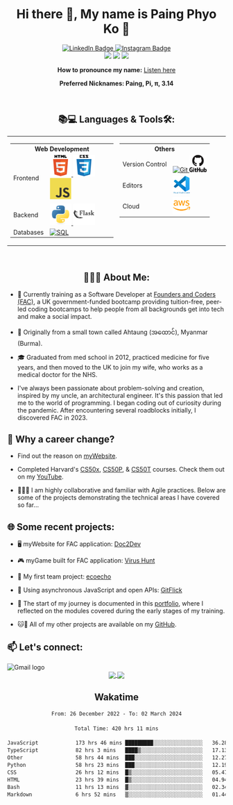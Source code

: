 
<div align="center"> 
<h1>Hi there 👋,  My name is Paing Phyo Ko 🚀</h1>
</div>

<div id="badges" align='center'>
  <a href="https://www.linkedin.com/in/paingphyoko/" rel="noopener noreferrer">
    <img src="https://img.shields.io/badge/LinkedIn-blue?style=for-the-badge&logo=linkedin&logoColor=white" alt="LinkedIn Badge"/>
  <a href="https://www.instagram.com/doc2dev/" rel="noopener noreferrer">
    <img src="https://img.shields.io/badge/Instagram-E1306C?style=for-the-badge&logo=instagram&logoColor=white" alt="Instagram Badge"/>
</a>
</div>


<div align='center'>
<img src="https://media.giphy.com/media/kELASTS0cctZNu89jV/giphy.gif" width="200"/>
<img src="https://media.giphy.com/media/m6LYuQiMVBlUMv9Y4Q/giphy.gif" width="200"/>
<img src="https://media.giphy.com/media/Q2T7BXRiDFPJcPoA7Z/giphy.gif" width="200"/>
</div>



  
<div align='center'>

**How to pronounce my name:**  <a href="https://namedrop.io/paingphyoko" target="_blank" rel="noopener noreferrer">Listen here </a>

**Preferred Nicknames: Paing, Pi, π, 3.14** 
</div>
<br>





<h2 align="center"> 📚💻 Languages & Tools🛠️: </h2>

<table align="center" width="100%">
  <tr>
    <!-- Left Table -->
    <td valign="top" width="50%">
      <table>
        <tr>
          <th colspan="2">Web Development</th>
        </tr>
        <tr>
          <td>Frontend</td>
            <td>
      <a href="https://www.w3.org/html/" target="_blank" rel="noreferrer">
        <img src="https://raw.githubusercontent.com/devicons/devicon/master/icons/html5/html5-original-wordmark.svg" alt="HTML5" width="50" height="50"/>
      </a>
      <a href="https://www.w3schools.com/css/" target="_blank" rel="noreferrer">
        <img src="https://raw.githubusercontent.com/devicons/devicon/master/icons/css3/css3-original-wordmark.svg" alt="CSS3" width="50" height="50"/>
      </a>
      <a href="https://developer.mozilla.org/en-US/docs/Web/JavaScript" target="_blank" rel="noreferrer">
        <img src="https://raw.githubusercontent.com/devicons/devicon/master/icons/javascript/javascript-original.svg" alt="JavaScript" width="50" height="50"/>
      </a>
    </td>
  </tr>
  <tr>
          <td>Backend</td>
          <td>
            <!-- ... icons ... -->
             <a href="https://www.python.org" target="_blank" rel="noreferrer">
        <img src="https://raw.githubusercontent.com/devicons/devicon/master/icons/python/python-original.svg" alt="Python" width="50" height="50"/>
      </a>
      <a href="https://flask.palletsprojects.com/" target="_blank" rel="noreferrer">
        <img src="https://raw.githubusercontent.com/devicons/devicon/master/icons/flask/flask-original-wordmark.svg" alt="Flask" width="50" height="50"/>
      </a>
          </td>
        </tr>
        <tr>
          <td>Databases</td>
          <td>
            <!-- ... icons ... -->
             <a href="https://www.w3schools.com/sql/" target="_blank" rel="noreferrer">
        <img src="https://ojt.com/wp-content/uploads/2021/08/sql.png" alt="SQL" width="50" height="50"/>
      </a>
          </td>
        </tr>
      </table>
    </td>
    <!-- Right Table -->
    <td valign="top" width="50%">
      <table>
        <tr>
          <th colspan="2">Others</th>
        </tr>
        <tr>
          <td>Version Control</td>
          <td>
            <!-- ... icons ... -->
             <a href="https://git-scm.com/" target="_blank" rel="noreferrer">
        <img src="https://www.vectorlogo.zone/logos/git-scm/git-scm-icon.svg" alt="Git" width="40" height="40"/>
      </a>
      <a href="https://github.com/" target="_blank" rel="noreferrer">
        <img src="https://raw.githubusercontent.com/devicons/devicon/master/icons/github/github-original-wordmark.svg" alt="GitHub" width="40" height="40"/>
      </a>
          </td>
        </tr>
        <tr>
          <td>Editors</td>
          <td>
            <!-- ... icons ... -->
             <a href="https://code.visualstudio.com/" target="_blank" rel="noreferrer">
        <img src="https://raw.githubusercontent.com/devicons/devicon/master/icons/vscode/vscode-original-wordmark.svg" alt="Visual Studio Code" width="40" height="40"/>
      </a>
          </td>
        </tr>
        <tr>
          <td>Cloud</td>
          <td>
            <!-- ... icons ... -->
            <a href="https://aws.amazon.com/" target="_blank" rel="noreferrer">
        <img src="https://raw.githubusercontent.com/devicons/devicon/1119b9f84c0290e0f0b38982099a2bd027a48bf1/icons/amazonwebservices/amazonwebservices-plain-wordmark.svg" alt="Amazon Web Services" height="40" width="40"/>
      </a>
          </td>
        </tr>
      </table>
    </td>
  </tr>
</table>

<br>



<h2 align="center"> 👨🏻‍💻 About Me: </h2>

- 🌱 Currently training as a Software Developer at [Founders and Coders (FAC)](https://www.foundersandcoders.com/), a UK government-funded bootcamp providing tuition-free, peer-led coding bootcamps to help people from all backgrounds get into tech and make a social impact.
  
- 🏡 Originally from a small town called Ahtaung (အထောင်), Myanmar (Burma).

- 🎓 Graduated from med school in 2012, practiced medicine for five years, and then moved to the UK to join my wife, who works as a medical doctor for the NHS.

- I've always been passionate about problem-solving and creation, inspired by my uncle, an architectural engineer. It's this passion that led me to the world of programming. I began coding out of curiosity during the pandemic. After encountering several roadblocks initially, I discovered FAC in 2023.

## 🐳 Why a career change?
- Find out the reason on [myWebsite](https://paing-ko.github.io/myWebsite/).
- Completed Harvard's [CS50x](https://pll.harvard.edu/course/cs50-introduction-computer-science), [CS50P](https://pll.harvard.edu/course/cs50s-introduction-programming-python), & [CS50T](https://pll.harvard.edu/course/cs50s-understanding-technology-0) courses. Check them out on my [YouTube](https://www.youtube.com/@paingpko).

- 👨🏻‍💻 I am highly collaborative and familiar with Agile practices. Below are some of the projects demonstrating the technical areas I have covered so far...

## 🌐 Some recent projects:

- 🖥️ myWebsite for FAC application: [Doc2Dev](https://github.com/Paing-Ko/myWebsite)
- 🎮 myGame built for FAC application: [Virus Hunt](https://github.com/Paing-Ko/myGame)
- 🌿 My first team project: [ecoecho](https://github.com/FAC29A/ecoecho)
- 🐙 Using asynchronous JavaScript and open APIs: [GitFlick](https://github.com/FAC29A/GitFlick)
- 📓 The start of my journey is documented in this [portfolio](https://github.com/FAC29A/paing_portfolio), where I reflected on the modules covered during the early stages of my training. 

- 🐱📘 All of my other projects are available on my [GitHub](https://github.com/Paing-Ko?tab=repositories).

## 📫 Let's connect:

<a href="mailto:paingphyoko.keke@gmail.com" style="text-decoration: none; vertical-align: top;">
    <img src="https://logolook.net/wp-content/uploads/2021/06/Gmail-Logo.png" alt="Gmail logo" width="50" height="30">
</a>

<div align='center'>

<a href="https://github.com/anuraghazra/github-readme-stats">
  <img height=200 align="center" src="https://github-readme-stats.vercel.app/api?username=Paing-Ko" />
</a>
<a href="https://github.com/anuraghazra/convoychat">
  <img height=200 align="center" src="https://github-readme-stats.vercel.app/api/top-langs?username=Paing-Ko&layout=compact&langs_count=8&card_width=320" />
</a>


## Wakatime
<!--START_SECTION:waka-->

```txt
From: 26 December 2022 - To: 02 March 2024

Total Time: 420 hrs 11 mins

JavaScript            173 hrs 46 mins █████████░░░░░░░░░░░░░░░░   36.28 %
TypeScript            82 hrs 3 mins   ████▒░░░░░░░░░░░░░░░░░░░░   17.13 %
Other                 58 hrs 44 mins  ███░░░░░░░░░░░░░░░░░░░░░░   12.27 %
Python                58 hrs 23 mins  ███░░░░░░░░░░░░░░░░░░░░░░   12.19 %
CSS                   26 hrs 12 mins  █▒░░░░░░░░░░░░░░░░░░░░░░░   05.47 %
HTML                  23 hrs 39 mins  █▒░░░░░░░░░░░░░░░░░░░░░░░   04.94 %
Bash                  11 hrs 13 mins  ▓░░░░░░░░░░░░░░░░░░░░░░░░   02.34 %
Markdown              6 hrs 52 mins   ▒░░░░░░░░░░░░░░░░░░░░░░░░   01.44 %
```

<!--END_SECTION:waka-->

</div>
